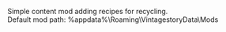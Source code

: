 Simple content mod adding recipes for recycling.<br>
Default mod path: %appdata%\Roaming\VintagestoryData\Mods
